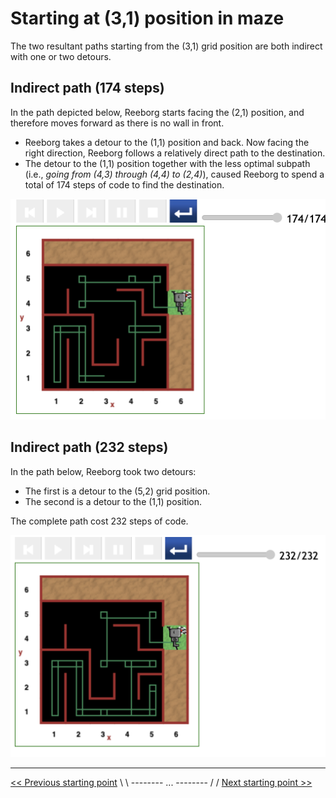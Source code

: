 # Starting at (3,1) position in maze

The two resultant paths starting from the (3,1) grid position are both indirect with one or two detours.

## Indirect path (174 steps)

In the path depicted below, Reeborg starts facing the (2,1) position, and therefore moves forward as there is no wall in front.

- Reeborg takes a detour to the (1,1) position and back. Now facing the right direction, Reeborg follows a relatively direct path to the destination.
- The detour to the (1,1) position together with the less optimal subpath (i.e., _going from (4,3) through (4,4) to (2,4)_), caused Reeborg to spend a total of 174 steps of code to find the destination.

![Figure: ...](../img/start-at-3-1/start@-3,1-not-direct-manouvre.png)

## Indirect path (232 steps)

In the path below, Reeborg took two detours:

- The first is a detour to the (5,2) grid position.
- The second is a detour to the (1,1) position.

The complete path cost 232 steps of code.

![Figure: ...](../img/start-at-3-1/start@-3,1-not-direct-manouvre-2det.png)

---

[<< Previous starting point](<starting-at-(2,1)-position.md>) \ \ -------- ... -------- / / [Next starting point >>](<starting-at-(4,1)-position.md>)
